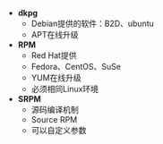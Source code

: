 - **dkpg**
	- Debian提供的软件：B2D、ubuntu
	- APT在线升级
- **RPM**
	- Red Hat提供
	- Fedora、CentOS、SuSe
	- YUM在线升级
	- 必须相同Linux环境
- **SRPM**
	- 源码编译机制
	- Source RPM
	- 可以自定义参数
<!--stackedit_data:
eyJoaXN0b3J5IjpbMTMwMDIwNDAyMywtMjA4ODc0NjYxMl19
-->